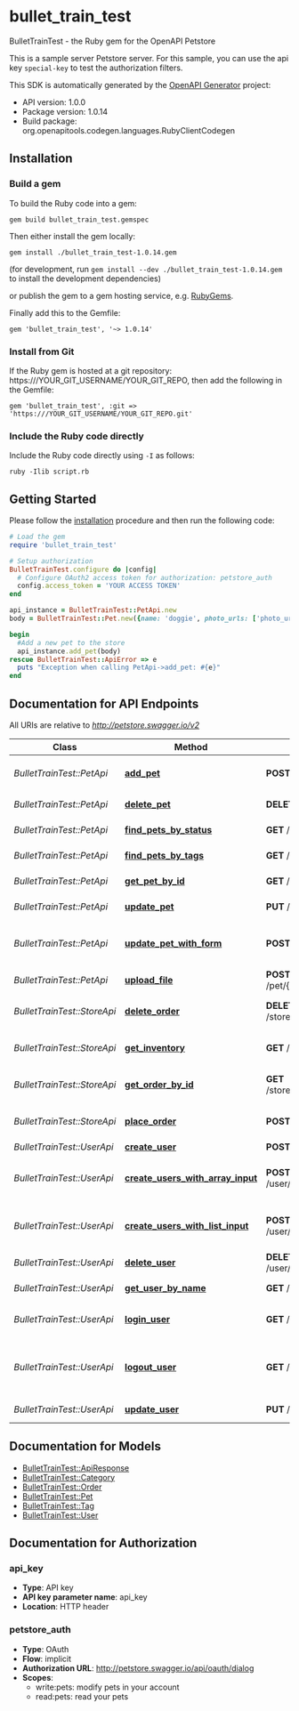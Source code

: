 # bullet_train_test

BulletTrainTest - the Ruby gem for the OpenAPI Petstore

This is a sample server Petstore server. For this sample, you can use the api key `special-key` to test the authorization filters.

This SDK is automatically generated by the [OpenAPI Generator](https://openapi-generator.tech) project:

- API version: 1.0.0
- Package version: 1.0.14
- Build package: org.openapitools.codegen.languages.RubyClientCodegen

## Installation

### Build a gem

To build the Ruby code into a gem:

```shell
gem build bullet_train_test.gemspec
```

Then either install the gem locally:

```shell
gem install ./bullet_train_test-1.0.14.gem
```

(for development, run `gem install --dev ./bullet_train_test-1.0.14.gem` to install the development dependencies)

or publish the gem to a gem hosting service, e.g. [RubyGems](https://rubygems.org/).

Finally add this to the Gemfile:

    gem 'bullet_train_test', '~> 1.0.14'

### Install from Git

If the Ruby gem is hosted at a git repository: https:///YOUR_GIT_USERNAME/YOUR_GIT_REPO, then add the following in the Gemfile:

    gem 'bullet_train_test', :git => 'https:///YOUR_GIT_USERNAME/YOUR_GIT_REPO.git'

### Include the Ruby code directly

Include the Ruby code directly using `-I` as follows:

```shell
ruby -Ilib script.rb
```

## Getting Started

Please follow the [installation](#installation) procedure and then run the following code:

```ruby
# Load the gem
require 'bullet_train_test'

# Setup authorization
BulletTrainTest.configure do |config|
  # Configure OAuth2 access token for authorization: petstore_auth
  config.access_token = 'YOUR ACCESS TOKEN'
end

api_instance = BulletTrainTest::PetApi.new
body = BulletTrainTest::Pet.new({name: 'doggie', photo_urls: ['photo_urls_example']}) # Pet | Pet object that needs to be added to the store

begin
  #Add a new pet to the store
  api_instance.add_pet(body)
rescue BulletTrainTest::ApiError => e
  puts "Exception when calling PetApi->add_pet: #{e}"
end

```

## Documentation for API Endpoints

All URIs are relative to *http://petstore.swagger.io/v2*

Class | Method | HTTP request | Description
------------ | ------------- | ------------- | -------------
*BulletTrainTest::PetApi* | [**add_pet**](docs/PetApi.md#add_pet) | **POST** /pet | Add a new pet to the store
*BulletTrainTest::PetApi* | [**delete_pet**](docs/PetApi.md#delete_pet) | **DELETE** /pet/{petId} | Deletes a pet
*BulletTrainTest::PetApi* | [**find_pets_by_status**](docs/PetApi.md#find_pets_by_status) | **GET** /pet/findByStatus | Finds Pets by status
*BulletTrainTest::PetApi* | [**find_pets_by_tags**](docs/PetApi.md#find_pets_by_tags) | **GET** /pet/findByTags | Finds Pets by tags
*BulletTrainTest::PetApi* | [**get_pet_by_id**](docs/PetApi.md#get_pet_by_id) | **GET** /pet/{petId} | Find pet by ID
*BulletTrainTest::PetApi* | [**update_pet**](docs/PetApi.md#update_pet) | **PUT** /pet | Update an existing pet
*BulletTrainTest::PetApi* | [**update_pet_with_form**](docs/PetApi.md#update_pet_with_form) | **POST** /pet/{petId} | Updates a pet in the store with form data
*BulletTrainTest::PetApi* | [**upload_file**](docs/PetApi.md#upload_file) | **POST** /pet/{petId}/uploadImage | uploads an image
*BulletTrainTest::StoreApi* | [**delete_order**](docs/StoreApi.md#delete_order) | **DELETE** /store/order/{orderId} | Delete purchase order by ID
*BulletTrainTest::StoreApi* | [**get_inventory**](docs/StoreApi.md#get_inventory) | **GET** /store/inventory | Returns pet inventories by status
*BulletTrainTest::StoreApi* | [**get_order_by_id**](docs/StoreApi.md#get_order_by_id) | **GET** /store/order/{orderId} | Find purchase order by ID
*BulletTrainTest::StoreApi* | [**place_order**](docs/StoreApi.md#place_order) | **POST** /store/order | Place an order for a pet
*BulletTrainTest::UserApi* | [**create_user**](docs/UserApi.md#create_user) | **POST** /user | Create user
*BulletTrainTest::UserApi* | [**create_users_with_array_input**](docs/UserApi.md#create_users_with_array_input) | **POST** /user/createWithArray | Creates list of users with given input array
*BulletTrainTest::UserApi* | [**create_users_with_list_input**](docs/UserApi.md#create_users_with_list_input) | **POST** /user/createWithList | Creates list of users with given input array
*BulletTrainTest::UserApi* | [**delete_user**](docs/UserApi.md#delete_user) | **DELETE** /user/{username} | Delete user
*BulletTrainTest::UserApi* | [**get_user_by_name**](docs/UserApi.md#get_user_by_name) | **GET** /user/{username} | Get user by user name
*BulletTrainTest::UserApi* | [**login_user**](docs/UserApi.md#login_user) | **GET** /user/login | Logs user into the system
*BulletTrainTest::UserApi* | [**logout_user**](docs/UserApi.md#logout_user) | **GET** /user/logout | Logs out current logged in user session
*BulletTrainTest::UserApi* | [**update_user**](docs/UserApi.md#update_user) | **PUT** /user/{username} | Updated user


## Documentation for Models

 - [BulletTrainTest::ApiResponse](docs/ApiResponse.md)
 - [BulletTrainTest::Category](docs/Category.md)
 - [BulletTrainTest::Order](docs/Order.md)
 - [BulletTrainTest::Pet](docs/Pet.md)
 - [BulletTrainTest::Tag](docs/Tag.md)
 - [BulletTrainTest::User](docs/User.md)


## Documentation for Authorization


### api_key


- **Type**: API key
- **API key parameter name**: api_key
- **Location**: HTTP header

### petstore_auth


- **Type**: OAuth
- **Flow**: implicit
- **Authorization URL**: http://petstore.swagger.io/api/oauth/dialog
- **Scopes**: 
  - write:pets: modify pets in your account
  - read:pets: read your pets

